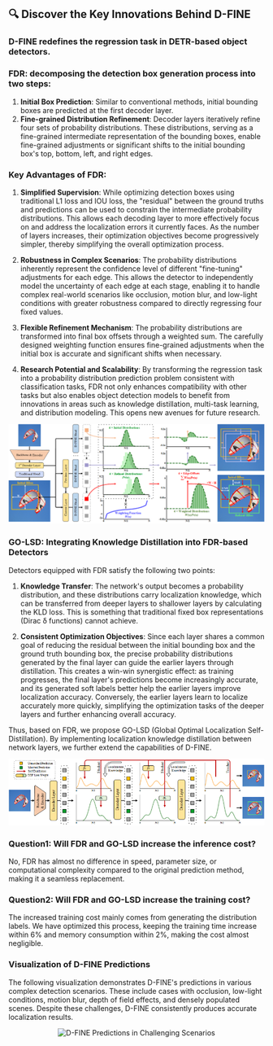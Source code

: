 ## 🔍 Discover the Key Innovations Behind D-FINE

### D-FINE redefines the regression task in DETR-based object detectors. 

### FDR: decomposing the detection box generation process into two steps:

1. **Initial Box Prediction**: Similar to conventional methods, initial bounding boxes are predicted at the first decoder layer.
2. **Fine-grained Distribution Refinement**: Decoder layers iteratively refine four sets of probability distributions. These distributions, serving as a fine-grained intermediate representation of the bounding boxes, enable fine-grained adjustments or significant shifts to the initial bounding box's top, bottom, left, and right edges.


### Key Advantages of FDR:
1. **Simplified Supervision**: While optimizing detection boxes using traditional L1 loss and IOU loss, the "residual" between the ground truths and predictions can be used to constrain the intermediate probability distributions. This allows each decoding layer to more effectively focus on and address the localization errors it currently faces. As the number of layers increases, their optimization objectives become progressively simpler, thereby simplifying the overall optimization process.


5. **Robustness in Complex Scenarios**: The probability distributions inherently represent the confidence level of different "fine-tuning" adjustments for each edge. This allows the detector to independently model the uncertainty of each edge at each stage, enabling it to handle complex real-world scenarios like occlusion, motion blur, and low-light conditions with greater robustness compared to directly regressing four fixed values.

   
6. **Flexible Refinement Mechanism**: The probability distributions are transformed into final box offsets through a weighted sum. The carefully designed weighting function ensures fine-grained adjustments when the initial box is accurate and significant shifts when necessary.

   
7. **Research Potential and Scalability**: By transforming the regression task into a probability distribution prediction problem consistent with classification tasks, FDR not only enhances compatibility with other tasks but also enables object detection models to benefit from innovations in areas such as knowledge distillation, multi-task learning, and distribution modeling. This opens new avenues for future research.


<p align="center">
    <img src="https://github.com/Peterande/storage/blob/main/fdr.png" alt="Fine-grained Distribution Refinement Process" width="666">
</p>

### GO-LSD: Integrating Knowledge Distillation into FDR-based Detectors

Detectors equipped with FDR satisfy the following two points:

1. **Knowledge Transfer**: The network's output becomes a probability distribution, and these distributions carry localization knowledge, which can be transferred from deeper layers to shallower layers by calculating the KLD loss. This is something that traditional fixed box representations (Dirac δ functions) cannot achieve.
   
3. **Consistent Optimization Objectives**: Since each layer shares a common goal of reducing the residual between the initial bounding box and the ground truth bounding box, the precise probability distributions generated by the final layer can guide the earlier layers through distillation. This creates a win-win synergistic effect: as training progresses, the final layer's predictions become increasingly accurate, and its generated soft labels better help the earlier layers improve localization accuracy. Conversely, the earlier layers learn to localize accurately more quickly, simplifying the optimization tasks of the deeper layers and further enhancing overall accuracy.

Thus, based on FDR, we propose GO-LSD (Global Optimal Localization Self-Distillation). By implementing localization knowledge distillation between network layers, we further extend the capabilities of D-FINE.

<p align="center">
    <img src="https://github.com/Peterande/storage/blob/main/go_lsd.png" alt="GO-LSD Process" width="666">
</p>

### Question1: Will FDR and GO-LSD increase the inference cost?
No, FDR has almost no difference in speed, parameter size, or computational complexity compared to the original prediction method, making it a seamless replacement.

### Question2: Will FDR and GO-LSD increase the training cost?
The increased training cost mainly comes from generating the distribution labels. We have optimized this process, keeping the training time increase within 6% and memory consumption within 2%, making the cost almost negligible.


### Visualization of D-FINE Predictions

The following visualization demonstrates D-FINE's predictions in various complex detection scenarios. These include cases with occlusion, low-light conditions, motion blur, depth of field effects, and densely populated scenes. Despite these challenges, D-FINE consistently produces accurate localization results.

<p align="center">
    <img src="https://github.com/Peterande/storage/blob/main/hard_case.png" alt="D-FINE Predictions in Challenging Scenarios" width="666">
</p>
